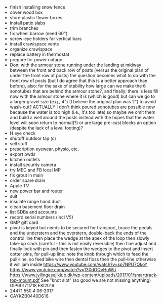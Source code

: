 - finish installing snow fence
- cover wood box
- store plastic flower boxes
- install patio slabs
- trim branches
- fix wheel barrow (need 60")
- screw-eye holders for vertical bars
- install crawlspace vents
- organize crawlspace
- replace battery in thermostat
- prepare for power outage
- Don: with the armour stone running under the landing at midway between the front and back row of posts (versus the original plan of under the front row of posts) the question becomes what to do with the front row of posts (but I do agree that this is a better approach than before), also: for the sake of stability how large can we make the 6 sonotubes that are behind the armour stone?, and finally: there is less fill now with the armour stone where it is (which is good) but can we go to a larger gravel size (e.g., 4") (I believe the original plan was 2") to avoid wash-out? ACTUALLY I don't think poured sonotubes are possible now because the water is too high (i.e., it's too late) so maybe we omit them and build a well around the posts instead with the hopes that the water level will soon return to normal(?) or are large pre-cast blocks an option (despite the lack of a level footing)?
- H eye check
- shutoff outdoor tap (c)
- sell stuff
- prescription eyewear, physio, etc.
- export pwds
- kitchen outlets
- install security camera
- try MEC and FB local MP
- fix grout in main
- order spare drain
- Apple TV
- new power bar and router
- suit
- insulate range hood duct
- clean basement floor drain
- list SDBs and accounts
- record serial numbers (incl V5)
- GMP gift card
- pivot is keyed but needs to be secured for transport, brace the pedals and the understern and the overstern, double-back the ends of the control line then place the wedge at the apex of the loop then slowly take-up slack (careful - this is not easily reversible) then fine adjust and finally lock with pin and then fasten the wedges to the pivot and insert cotter pins, for pull-up line: note the knob through which to feed the pull-line, so feed bike wire then dental floss then the pull-line otherwise it will jam inside https://www.youtube.com/watch?v=sp7NPU7QkoY https://www.youtube.com/watch?v=130dOQvHuWU https://www.jyllingesejlklub.dk/wp-content/uploads/2017/01/smarttrack-top-mount.pdf See "knot slot" (so good we are not missing anything) GIP60171I718 EKI2016
- 24471 550.4 06-2017
- CAYKZB0440D616
